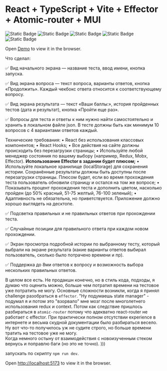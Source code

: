# React + TypeScript + Vite + Effector + Atomic-router + MUI
![Static Badge](https://img.shields.io/badge/18%2C2-black?style=social&logo=react)
![Static Badge](https://img.shields.io/badge/4%2C1%2C1-black?style=social&logo=vite)
![Static Badge](https://img.shields.io/badge/4%2C9%2C5-black?style=social&logo=typescript)
![Static Badge](https://img.shields.io/badge/effector-23%2C2%2C-black?style=social)
![Static Badge](https://img.shields.io/badge/atomic_router-0%2C1-black?style=social)

Open [Demo](https://quiz-app-six-eta.vercel.app/) to view it in the browser.

Что сделал:  

✅ Вид начального экрана — название теста, ввод имени, кнопка запуска.  

✅ Вид экрана вопроса — текст вопроса, варианты ответов, кнопка «Продолжить». Каждый чекбокс ответа относится к соответствующему вопросу.  

✅ Вид экрана результата — текст «Ваши баллы:», история пройденных тестов (дата и результат), кнопка «Пройти еще раз».  

✅ Вопросы для теста и ответы к ним нужно найти самостоятельно и хранить в локальном файле json. В тесте должны быть как минимум 10 вопросов с 4 вариантами ответов каждый.  


Технические требования:
•	React без использования классовых компонентов;
•	React Hooks;
•	Все действия на сайте должны происходить без перезагрузки страницы;
•	Используйте любой менеджер состояния по вашему выбору (например, Redux, Mobx, Effector). **Использование Effector в задании будет плюсом;**
•	Используйте локальное хранилище (localStorage) для сохранения истории. Сохранённые результаты должны быть доступны после перезагрузки страницы. Плюсом будет, если во время прохождения теста пользователь обновили страницу и остался на том же вопросе;
•	Показывать процент прохождения теста и дополнить цветом, насколько пройден (до 50% красный, 51-75 желтый, 76-100 зеленый);
•	Адаптивность не обязательна, но приветствуется. Приложение должно хорошо выглядеть на десктопе.

✅	Подсветка правильных и не правильных ответов при прохождении теста.  

✅	Случайные позиции для правильного ответа при каждом новом прохождении.  

✅	Экран просмотра подробной истории по выбранному тесту, который выбрали на экране результата (какие варианты ответов выбирал пользователь, сколько было потрачено времени и пр).  

✅	Поддержка до 8ми ответов к вопросу и возможность выбора нескольких правильных ответов.  


В целом все есть. Не продакшн конечно, но в стиль кода, подходы, я думаю что оценить можно, больше чем потратил времени на тестовое уже потратить не могу.
Основные сложности возникли, когда я принял challenge разобраться в `effector`. "Ну подумаешь state manager" - подумал я и потом это "взорвало" мне мозг после многолетнего использования redux и context.
Потом как следствие пришлось разбираться в `atomic-router` потому что адекватно react-router не работает с effector. При практически полном отсутствии experience в интернете и весьма скудной документации было разбираться весело. Ну вот что-то получилось уж не судите строго, но больше времени тратить на тестовое уже не могу.  
Когда немного остыну от взаимодействия с новоизученным стеком вернусь и поправлю баги (но это не точно). )))

запускать по скрипту ```npm run dev```.

Open [http://localhost:5173](http://localhost:5173/) to view it in the browser.



